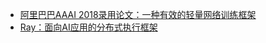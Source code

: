 * [阿里巴巴AAAI 2018录用论文：一种有效的轻量网络训练框架](http://www.infoq.com/cn/articles/alibaba-AAAI-2018-rocket-launching?utm_source=infoq&utm_medium=related_content_link&utm_campaign=relatedContent_articles_clk)
* [Ray：面向AI应用的分布式执行框架](http://www.infoq.com/cn/articles/distributed-framework-for-AI-applications-ray?utm_source=infoq&utm_medium=related_content_link&utm_campaign=relatedContent_articles_clk)
